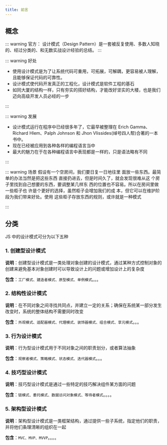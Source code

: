 ```yaml
---
title: 前言
---
```


## 概念

::: warning 官方：
设计模式（Design Pattern）是一套被反复使用、多数人知晓的、经过分类的、和无数实战设计经验的总结。
:::

::: warning 好处

- 使用设计模式是为了让系统代码可重用，可拓展，可解耦，更容易被人理解，且能够保证代码的可靠性。
- 设计模式使代码开发真正的工程化，设计模式是软件工程的基石
- 如同大厦的结构一样，只有夯实的搭好结构，才能改好坚实的大楼，也是我们迈向高级开发人员必经的一步

:::

::: warning 发展

- 设计模式运行在程序中已经很多年了，它最早被整理在 Erich Gamma、Richard Hlem、Palph Johnson 和 Jhon Vlissides(绰号四人帮)合著的一本书中。
- 现在已经被应用到各种各样的编程语言当中
- 最大的魅力在于在各种编程语言中表现都是一样的，只是语法略有不同

:::

::: warning 场景
假设有一个空房间，我们要日复一日地往里 面放一些东西。最简单的办法当然是把这些东西 直接扔进去，但是时间久了，就会发现很难从这 个房子里找到自己想要的东西，要调整某几样东 西的位置也不容易。所以在房间里做一些柜子也 许是个更好的选择，虽然柜子会增加我们的成 本，但它可以在维护阶段为我们带来好处。使用 这些柜子存放东西的规则，或许就是一种模式

:::

## 分类

JS 中的设计模式可分为以下五种

### 1. 创建型设计模式

**说明**：创建型设计模式是一类处理对象创建的设计模式，通过某种方式控制对象的创建来避免基本对象创建时可以导致设计上的问题或增加设计上的复杂度

**包含**：`工厂模式、建造者模式、原型模式、单例模式`。。。

### 2. 结构性设计模式

**说明**：在不同对象之间寻找共同点，并建立一定的关系；确保在系统某一部分发生改变时，系统的整体结构不需要同时改变

**包含**：`外观模式、适配器模式、代理模式、装饰器模式、组合模式、享元模式`。。。

### 3. 行为设计模式

**说明**：行为型设计模式用于不同对象之间的职责划分，或者算法抽象

**包含**：`观察者模式、策略模式、状态模式、迭代器模式`。。。

### 4. 技巧型设计模式

**说明**：技巧型设计模式是通过一些特定的技巧解决组件某方面的问题

**包含**：`链模式、委托模式、数据访问对象模式、等待者模式`。。。。

### 5. 架构型设计模式

**说明**：架构型设计模式是一类框架结构，通过提供一些子系统，指定他们的职责，并将他们条理清晰的组织在一起

**包含**：`MVC、MVP、MVVP`。。。。
